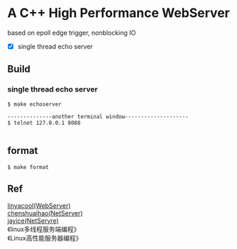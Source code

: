 # A C++ High Performance WebServer
based on epoll edge trigger, nonblocking IO

- [x] single thread echo server

## Build
### single thread echo server
```
$ make echoserver

--------------another terminal window--------------------
$ telnet 127.0.0.1 8088


```

## format
```
$ make format
```

## Ref
[linyacool(WebServer)](https://github.com/linyacool/WebServer)  
[chenshuaihao(NetServer)](https://github.com/chenshuaihao/NetServer)  
[jayice(NetServre)](https://github.com/Jayice-zjw/WebServer)  
《linux多线程服务端编程》  
《Linux高性能服务器编程》
